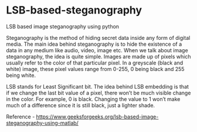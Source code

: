 # LSB-based-steganography
LSB based image steganography using python

Steganography is the method of hiding secret data inside any form of digital media. The main idea behind steganography is to hide the existence of a data in any medium like audio, video, image etc. When we talk about image steganography, the idea is quite simple. Images are made up of pixels which usually refer to the color of that particular pixel. In a greyscale (black and white) image, these pixel values range from 0-255, 0 being black and 255 being white.

LSB stands for Least Significant bit. The idea behind LSB embedding is that if we change the last bit value of a pixel, there won’t be much visible change in the color. For example, 0 is black. Changing the value to 1 won’t make much of a difference since it is still black, just a lighter shade.

Reference - https://www.geeksforgeeks.org/lsb-based-image-steganography-using-matlab/
